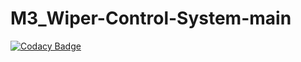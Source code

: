 # M3_Wiper-Control-System-main

[![Codacy Badge](https://app.codacy.com/project/badge/Grade/9fffa92056b545eea12370978b7986c5)](https://www.codacy.com/gh/VedaHarini/M3_Wiper-Control-System-main/dashboard?utm_source=github.com&amp;utm_medium=referral&amp;utm_content=VedaHarini/M3_Wiper-Control-System-main&amp;utm_campaign=Badge_Grade)
